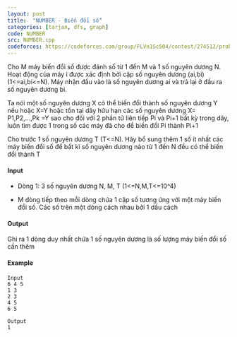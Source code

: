 ```yaml
---
layout: post
title:  "NUMBER - Biến đổi số"
categories: [tarjan, dfs, graph]
code: NUMBER
src: NUMBER.cpp
codeforces: https://codeforces.com/group/FLVn1Sc504/contest/274512/problem/T
---
```




  


Cho M máy biến đổi số được đánh số từ 1 đến M và 1 số nguyên dương N. Hoạt động của máy i được xác định bởi cặp số nguyên dương (ai,bi) (1<=ai,bi<=N). Máy nhận đầu vào là số nguyên dương ai và trả lại ở đầu ra số nguyên dương bi.

Ta nói một số nguyên dương X có thể biến đổi thành số nguyên dương Y nếu hoặc X=Y hoặc tồn tại dãy hữu hạn các số nguyên dương X= P1,P2,...,Pk =Y sao cho đối với 2 phần tử liên tiếp Pi và Pi+1 bất kỳ trong dãy, luôn tìm được 1 trong số các máy đã cho để biến đổi Pi thành Pi+1

Cho trước 1 số nguyên dương T (T<=N). Hãy bổ sung thêm 1 số ít nhất các máy biến đổi số để bất kì số nguyên dương nào từ 1 đến N đều có thể biến đổi thành T

#### Input

+ Dòng 1: 3 số nguyên dương N, M, T (1<=N,M,T<=10^4)

+ M dòng tiếp theo mỗi dòng chứa 1 cặp số tương ứng với một máy biến đổi số. Các số trên một dòng cách nhau bởi 1 dấu cách

#### Output

Ghi ra 1 dòng duy nhất chứa 1 số nguyên dương là số lượng máy biến đổi số cần thêm

#### Example

```
Input
6 4 5
1 3
2 3
4 5
6 5

Output
1

```

<!--more-->

